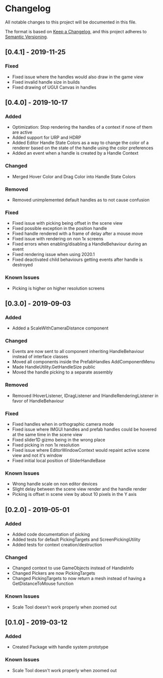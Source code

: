 # Changelog
All notable changes to this project will be documented in this file.

The format is based on [Keep a Changelog](https://keepachangelog.com/en/1.0.0/),
and this project adheres to [Semantic Versioning](https://semver.org/spec/v2.0.0.html).

## [0.4.1] - 2019-11-25
### Fixed
- Fixed issue where the handles would also draw in the game view
- Fixed invalid handle size in builds
- Fixed drawing of UGUI Canvas in handles 

## [0.4.0] - 2019-10-17
### Added
- Optimization: Stop rendering the handles of a context if none of them are active
- Added support for URP and HDRP
- Added Editor Handle State Colors as a way to change the color of a renderer based on the state of the handle using the color preferences
- Added an event when a handle is created by a Handle Context

### Changed
- Merged Hover Color and Drag Color into Handle State Colors

### Removed
- Removed unimplemented default handles as to not cause confusion

### Fixed
- Fixed issue with picking being offset in the scene view
- Fixed possible exception in the position handle
- Fixed handle rendered with a frame of delay after a mouse move
- Fixed issue with rendering on non 1x screens
- Fixed errors when enabling/disabling a HandleBehaviour during an event
- Fixed rendering issue when using 2020.1
- Fixed deactivated child behaviours getting events after handle is destroyed

### Known Issues
- Picking is higher on higher resolution screens

## [0.3.0] - 2019-09-03
### Added
- Added a ScaleWithCameraDistance component

### Changed
- Events are now sent to all component inheriting HandleBehaviour instead of interface classes
- Moved all components inside the PrefabHandles AddComponentMenu
- Made HandleUtility.GetHandleSize public
- Moved the handle picking to a separate assembly

### Removed
- Removed IHoverListener, IDragListener and IHandleRenderingListener in favor of HandleBehaviour

### Fixed
- Fixed handles when in orthographic camera mode
- Fixed issue where IMGUI handles and prefab handles could be hovered at the same time in the scene view
- Fixed slider1D gizmo being in the wrong place
- Fixed picking in non 1x resolution
- Fixed issue where EditorWindowContext would repaint active scene view and not it's window
- Fixed initial local position of SliderHandleBase

### Known Issues
- Wrong handle scale on non editor devices
- Slight delay between the scene view render and the handle render
- Picking is offset in scene view by about 10 pixels in the Y axis

## [0.2.0] - 2019-05-01
### Added
- Added code documentation of picking
- Added tests for default PickingTargets and ScreenPickingUtility
- Added tests for context creation/destruction

### Changed
- Changed context to use GameObjects instead of HandleInfo
- Changed Pickers are now PickingTargets
- Changed PickingTargets to now return a mesh instead of having a GetDistanceToMouse function

### Known Issues
- Scale Tool doesn't work properly when zoomed out

## [0.1.0] - 2019-03-12
### Added
- Created Package with handle system prototype

### Known Issues
- Scale Tool doesn't work properly when zoomed out

